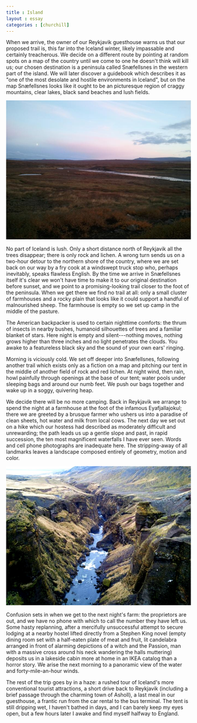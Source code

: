 ```yaml
---
title : Island
layout : essay
categories : [churchill]
---
```


When we arrive, the owner of our Reykjavik guesthouse warns us that our proposed
trail is, this far into the Iceland winter, likely impassable and certainly
treacherous. We decide on a different route by pointing at random spots on a map
of the country until we come to one he doesn't think will kill us; our chosen
destination is a peninsula called Sn&aelig;fellsnes in the western part of the
island. We will later discover a guidebook which describes it as "one of the
most desolate and hostile environments in Iceland", but on the map
Sn&aelig;fellsnes looks like it ought to be an picturesque region of craggy
mountains, clear lakes, black sand beaches and lush fields.

<img src="attachments/island-1.jpg" />

No part of Iceland is lush. Only a short distance north of Reykjavik all the
trees disappear; there is only rock and lichen. A wrong turn sends us on a
two-hour detour to the northern shore of the country, where we are set back on
our way by a fry cook at a windswept truck stop who, perhaps inevitably, speaks
flawless English. By the time we arrive in Sn&aelig;fellsnes itself it's clear
we won't have time to make it to our original destination before sunset, and we
point to a promising-looking trail closer to the foot of the peninsula. When we
get there we find no trail at all: only a small cluster of farmhouses and a
rocky plain that looks like it could support a handful of malnourished sheep.
The farmhouse is empty so we set up camp in the middle of the pasture.

The American backpacker is used to certain nighttime comforts: the thrum of
insects in nearby bushes, humanoid silhouettes of trees and a familiar blanket
of stars. Here night is empty and silent---nothing moves, nothing grows higher
than three inches and no light penetrates the clouds. You awake to a featureless
black sky and the sound of your own ears' ringing.

<!--<img src="attachments/island-2.jpg" />-->

Morning is viciously cold. We set off deeper into Sn&aelig;fellsnes, following
another trail which exists only as a fiction on a map and pitching our tent in
the middle of another field of rock and red lichen. At night wind, then rain,
howl painfully through openings at the base of our tent; water pools under
sleeping bags and around our numb feet. We push our bags together and wake up in
a soggy, quivering heap.

We decide there will be no more camping. Back in Reykjavik we arrange to spend
the night at a farmhouse at the foot of the infamous Eyafjallajokul; there we
are greeted by a brusque farmer who ushers us into a paradise of clean sheets,
hot water and milk from local cows. The next day we set out on a hike which our
hostess had described as moderately difficult and unrewarding; the path leads us
up a gentle slope and past, in rapid succession, the ten most magnificent
waterfalls I have ever seen. Words and cell phone photographs are inadequate
here. The stripping-away of all landmarks leaves a landscape composed entirely
of geometry, motion and color.

<!--<img src="attachments/island-3.jpg" />-->
<img class='inline' src="attachments/island-4-1.jpg" />

Confusion sets in when we get to the next night's farm: the proprietors are out,
and we have no phone with which to call the number they have left us. Some hasty
replanning, after a mercifully unsuccessful attempt to secure lodging at a
nearby hostel lifted directly from a Stephen King novel (empty dining room set
with a half-eaten plate of meat and fruit, lit candelabra arranged in front of
alarming depictions of a witch and the Passion, man with a massive cross around
his neck wandering the halls muttering) deposits us in a lakeside cabin more at
home in an IKEA catalog than a horror story. We arise the next morning to a
panoramic view of the water and forty-mile-an-hour winds.


The rest of the trip goes by in a haze: a rushed tour of Iceland's more
conventional tourist attractions, a short drive back to Reykjavik (including a
brief passage through the charming town of Asholl), a last meal in our
guesthouse, a frantic run from the car rental to the bus terminal. The tent is
still dripping wet, I haven't bathed in days, and I can barely keep my eyes
open, but a few hours later I awake and find myself halfway to England.
